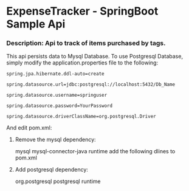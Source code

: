 # ExpenseTracker - SpringBoot Sample Api

### Description: Api to track of items purchased by tags.

This api persists data to Mysql Database.
To use Postgresql Database, simply modify the application.properties file to the following:

	spring.jpa.hibernate.ddl-auto=create

	spring.datasource.url=jdbc:postgresql://localhost:5432/Db_Name

	spring.datasource.username=springuser

	spring.datasource.password=YourPassword

	spring.datasource.driverClassName=org.postgresql.Driver

And edit pom.xml: 

1) Remove the mysql dependency:
	
	<dependency>
		<groupId>mysql</groupId>
		<artifactId>mysql-connector-java</artifactId>
		<scope>runtime</scope>
	</dependency> add the following dlines to pom.xml

2) Add postgresql dependency:

	<dependency>
		<groupId>org.postgresql</groupId>
		<artifactId>postgresql</artifactId>
		<scope>runtime</scope>
	</dependency>